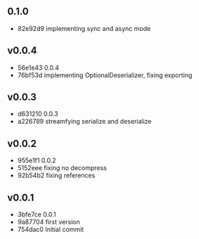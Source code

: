
## 0.1.0
* 82e92d9 implementing sync and async mode
## v0.0.4
* 56e1e43 0.0.4
* 76bf53d implementing OptionalDeserializer, fixing exporting
## v0.0.3
* d631210 0.0.3
* a226789 streamfying serialize and deserialize
## v0.0.2
* 955e1f1 0.0.2
* 5152eee fixing no decompress
* 92b54b2 fixing references
## v0.0.1
* 3bfe7ce 0.0.1
* 9a87704 first version
* 754dac0 Initial commit
